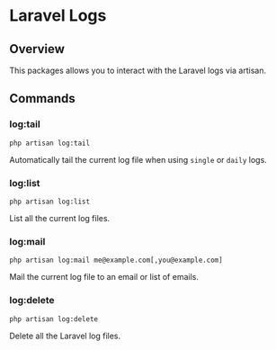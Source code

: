 # Laravel Logs

## Overview
This packages allows you to interact with the Laravel logs via artisan.

## Commands

### log:tail

`php artisan log:tail`

Automatically tail the current log file when using `single` or `daily` logs.

### log:list

`php artisan log:list`

List all the current log files.

### log:mail

`php artisan log:mail me@example.com[,you@example.com]`

Mail the current log file to an email or list of emails.

### log:delete

`php artisan log:delete`

Delete all the Laravel log files.
